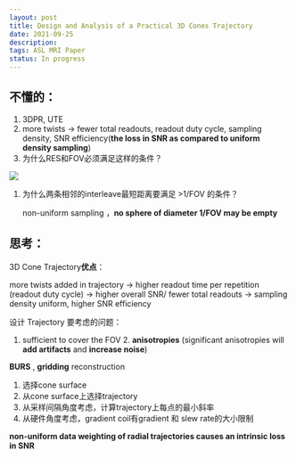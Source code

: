 ```yaml
---
layout: post
title: Design and Analysis of a Practical 3D Cones Trajectory
date: 2021-09-25
description: 
tags: ASL MRI Paper
status: In progress
---
```


## 不懂的：

1. 3DPR, UTE
2. more twists → fewer total readouts, readout duty cycle, sampling density, SNR efficiency(**the loss in SNR as compared to uniform density sampling**)
3. 为什么RES和FOV必须满足这样的条件？

<div class="row mt-3"><div class="col-sm mt-3 mt-md-0"><img class="img-fluid rounded z-depth-1" src="{{ site.baseurl }}/assets/img/Design%20and%20Analysis%20of%20a%20Practical%203D%20Cones%20Trajec%2070c1220156c949d0baba3bf2dcd56f96/Untitled.png" data-zoomable></div></div>

1. 为什么两条相邻的interleave最短距离要满足 >1/FOV 的条件？

    non-uniform sampling ，**no sphere of diameter 1/FOV may be empty**

## 思考：

3D Cone Trajectory**优点**：

more twists added in trajectory → higher readout time per repetition (readout duty cycle) → higher overall SNR/ fewer total readouts → sampling density uniform, higher SNR efficiency

设计 Trajectory 要考虑的问题：

1. sufficient to cover the FOV       2.  **anisotropies** (significant anisotropies will **add artifacts** and **increase noise**)

**BURS** , **gridding** reconstruction

1. 选择cone surface
2. 从cone surface上选择trajectory
3. 从采样间隔角度考虑，计算trajectory上每点的最小斜率
4. 从硬件角度考虑，gradient coil有gradient 和 slew rate的大小限制

**non-uniform data weighting of radial trajectories causes an intrinsic loss in SNR**